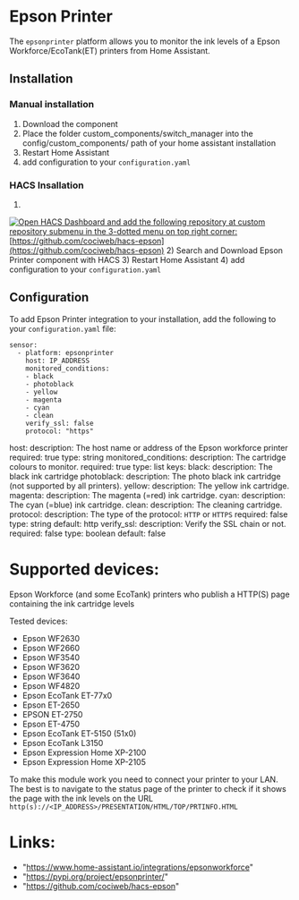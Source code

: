 # **Epson Printer**
The `epsonprinter` platform allows you to monitor the ink levels of a Epson Workforce/EcoTank(ET) printers from Home
Assistant.

## Installation
### Manual installation
1) Download the component
2) Place the folder custom_components/switch_manager into the config/custom_components/ path of your home assistant installation
3) Restart Home Assistant
4) add configuration to your `configuration.yaml`

### HACS Insallation
1) 
[![Open HACS Dashboard and add the following repository at custom repository submenu in the 3-dotted menu on top right corner:](https://my.home-assistant.io/badges/hacs_repository.svg)](https://my.home-assistant.io/redirect/hacs_repository/) [https://github.com/cociweb/hacs-epson](https://github.com/cociweb/hacs-epson)
2) Search and Download Epson Printer component with HACS
3) Restart Home Assistant
4) add configuration to your `configuration.yaml`

## Configuration
To add Epson Printer integration to your installation, add the following to your `configuration.yaml` file:

```
sensor:
  - platform: epsonprinter
    host: IP_ADDRESS
    monitored_conditions:
    - black
    - photoblack
    - yellow
    - magenta
    - cyan
    - clean
    verify_ssl: false
    protocol: "https"
```


host:
  description: The host name or address of the Epson workforce printer
  required: true
  type: string
monitored_conditions:
  description: The cartridge colours to monitor.
  required: true
  type: list
  keys:
    black:
      description: The black ink cartridge
    photoblack:
      description: The photo black ink cartridge (not supported by all printers).
    yellow:
      description: The yellow ink cartridge.
    magenta:
      description: The magenta (=red) ink cartridge.
    cyan:
      description: The cyan (=blue) ink cartridge.
    clean:
      description: The cleaning cartridge.
protocol:
  description: The type of the protocol: `HTTP` or `HTTPS`
  required: false
  type: string
  default: http
verify_ssl:
  description: Verify the SSL chain or not.
  required: false
  type: boolean
  default: false


# Supported devices:

Epson Workforce (and some EcoTank) printers who publish a HTTP(S) page containing the ink cartridge levels

Tested devices:
- Epson WF2630
- Epson WF2660
- Epson WF3540
- Epson WF3620
- Epson WF3640
- Epson WF4820
- Epson EcoTank ET-77x0
- Epson ET-2650
- EPSON ET-2750
- Epson ET-4750
- Epson EcoTank ET-5150 (51x0)
- Epson EcoTank L3150
- Epson Expression Home XP-2100
- Epson Expression Home XP-2105

To make this module work you need to connect your printer to your LAN.
The best is to navigate to the status page of the printer to check if it shows the page with the ink levels on the URL `http(s)://<IP_ADDRESS>/PRESENTATION/HTML/TOP/PRTINFO.HTML`

# Links:
 - "https://www.home-assistant.io/integrations/epsonworkforce"
 - "https://pypi.org/project/epsonprinter/"
 - "https://github.com/cociweb/hacs-epson"

